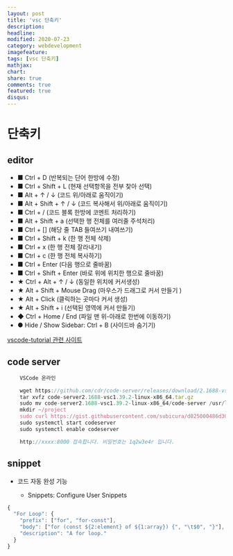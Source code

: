 ```yaml
---
layout: post
title: 'vsc 단축키'
description:
headline:
modified: 2020-07-23
category: webdevelopment
imagefeature:
tags: [vsc 단축키]
mathjax:
chart:
share: true
comments: true
featured: true
disqus:
---
```


# 단축키

## editor

-   ■ Ctrl + D (반복되는 단어 한방에 수정)
-   ■ Ctrl + Shift + L (현재 선택항목을 전부 찾아 선택)
-   ■ Alt + ↑ / ↓ (코드 위/아래로 움직이기)
-   ■ Alt + Shift + ↑ / ↓ (코드 복사해서 위/아래로 움직이기)
-   ■ Ctrl + / (코드 블록 한방에 코멘트 처리하기)
-   ■ Alt + Shift + a (선택한 행 전체를 여러줄 주석처리)
-   ■ Ctrl + [] (해당 줄 TAB 들여쓰기 내여쓰기)
-   ■ Ctrl + Shift + k (한 행 전체 삭제)
-   ■ Ctrl + x (한 행 전체 잘라내기)
-   ■ Ctrl + c (한 행 전체 복사하기)
-   ■ Ctrl + Enter (다음 행으로 줄바꿈)
-   ■ Ctrl + Shift + Enter (바로 위에 위치한 행으로 줄바꿈)
-   ★ Ctrl + Alt + ↑ / ↓ (동일한 위치에 커서생성)
-   ★ Alt + Shift + Mouse Drag (마우스가 드래그로 커서 만들기 )
-   ★ Alt + Click (클릭하는 곳마다 커서 생성)
-   ★ Alt + Shift + i (선택된 영역에 커서 만들기)
-   ◆ Ctrl + Home / End (파일 맨 위-아래로 한번에 이동하기)
-   ● Hide / Show Sidebar: Ctrl + B (사이드바 숨기기)

[vscode-tutorial 관련 사이트](https://demun.github.io/vscode-tutorial/shortcuts/)

## code server

```JavaScript
    VSCode 온라인

    wget https://github.com/cdr/code-server/releases/download/2.1688-vsc1.39.2/code-server2.1688-vsc1.39.2-linux-x86_64.tar.gz
    tar xvfz code-server2.1688-vsc1.39.2-linux-x86_64.tar.gz
    sudo mv code-server2.1688-vsc1.39.2-linux-x86_64/code-server /usr/local/bin
    mkdir ~/project
    sudo curl https://gist.githubusercontent.com/subicura/d025000486d30d92dfa6ccc523c3f5e3/raw/2e93bb0dca992523a3e3a6fdba95d2f3526c52db/codeserver.service -o /lib/systemd/system/codeserver.service
    sudo systemctl start codeserver
    sudo systemctl enable codeserver

    http://xxxx:8000 접속합니다. 비밀번호는 1q2w3e4r 입니다.
```

## snippet

-   코드 자동 완성 기능

    -   Snippets: Configure User Snippets

```JavaScript
{
  "For Loop": {
    "prefix": ["for", "for-const"],
    "body": ["for (const ${2:element} of ${1:array}) {", "\t$0", "}"],
    "description": "A for loop."
  }
}
```
